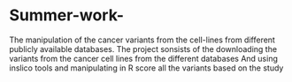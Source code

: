 # Summer-work-
The manipulation of the cancer variants from the cell-lines from different publicly available databases.
The project sonsists of the downloading the variants from the cancer cell lines from the different databases
And using inslico tools and manipulating in R score all the variants based on the study
